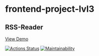 # frontend-project-lvl3

## RSS-Reader

[View Demo](https://rss-reader-iota.now.sh)

[![Actions Status](https://github.com/voitd/frontend-project-lvl3/workflows/rss-reader-ci/badge.svg)](https://github.com/voitd/frontend-project-lvl3/actions?query=workflow%3A"rss-reader-ci")
[![Maintainability](https://api.codeclimate.com/v1/badges/694b56fbf05eab3f9a58/maintainability)](https://codeclimate.com/github/voitd/frontend-project-lvl3/maintainability)
